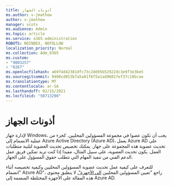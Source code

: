 ```yaml
---
title: أذونات الجهاز
ms.author: v-jmathew
author: v-jmathew
manager: scotv
ms.audience: Admin
ms.topic: article
ms.service: o365-administration
ROBOTS: NOINDEX, NOFOLLOW
localization_priority: Normal
ms.collection: Adm_O365
ms.custom:
- "9003257"
- "8267"
ms.openlocfilehash: a69f4d42381dfc73c24695b52922dc3e9f3e3be5
ms.sourcegitcommit: 9400cd853b7a5a81f6f5a1ad9601fef37c18bcae
ms.translationtype: MT
ms.contentlocale: ar-SA
ms.lasthandoff: 02/15/2021
ms.locfileid: "50713298"
---
```

# <a name="device-permissions"></a>أذونات الجهاز

لإدارة جهاز Windows، يجب أن تكون عضوا في مجموعة المسؤولين المحليين. كجزء من عملية الانضمام إلى Azure Active Directory (Azure AD)، يعمل Azure AD على تحديث عضوية هذه المجموعة على جهاز. يمكنك تخصيص تحديث العضوية لتلبية متطلبات العمل. يكون تحديث العضوية، على سبيل المثال، مفيدا إذا كنت تريد تمكين فريق عمل الدعم الفني من تنفيذ المهام التي تتطلب حقوق المسؤول على الجهاز.

للتعرف على كيفية عمل تحديث عضوية المسؤولين المحليين وكيفية تخصيصه أثناء "انضمام Azure AD"، راجع "تعيين المسؤولين المحليين [إلى الأجهزة".](https://docs.microsoft.com/azure/active-directory/devices/assign-local-admin) لا ينطبق محتوى هذه المقالة على الأجهزة المختلطة المنضمة إلى Azure AD.
